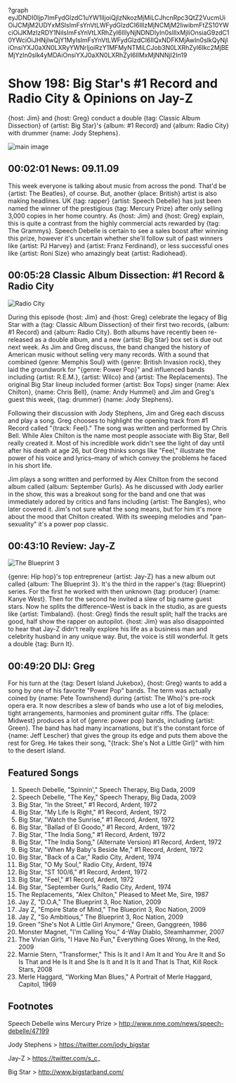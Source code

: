 ?graph eyJDNDI0Ijp7ImFydGlzdC1uYW1lIjoiQjIzNkozMjMiLCJhcnRpc3QtZ2VucmUiOiJCMjM2UDYxMSIsImFsYnVtLWFydGlzdCI6IlIzMjNCMjM2IiwibmFtZS10YWciOiJKMzIzRDY1NiIsImFsYnVtLXRhZyI6IlIyNjNDNDIyIn0sIlIxMjIiOnsiaG9zdC10YWciOiJHNjIwQjY1MyIsImFsYnVtLWFydGlzdCI6IlQxNDFKMjAwIn0sIkQyNjIiOnsiYXJ0aXN0LXRyYWNrIjoiRzY1MFMyNTMiLCJob3N0LXRhZyI6Ikc2MjBEMjYzIn0sIk4yMDAiOnsiYXJ0aXN0LXRhZyI6IlMxMjNNNjI2In19

# Show 198: Big Star's #1 Record and Radio City & Opinions on Jay-Z
{host: Jim} and {host: Greg} conduct a double {tag: Classic Album Dissection} of {artist: Big Star}'s {album: #1 Record} and {album: Radio City} with drummer {name: Jody Stephens}.

![main image](http://static.soundopinions.org/images/2009/bigstar.jpg)

## 00:02:01 News: 09.11.09
This week everyone is talking about music from across the pond. That'd be {artist: The Beatles}, of course. But, another {place: British} artist is also making headlines. UK {tag: rapper} {artist: Speech Debelle} has just been named the winner of the prestigious {tag: Mercury Prize} after only selling 3,000 copies in her home country. As {host: Jim} and {host: Greg} explain, this is quite a contrast from the highly commercial acts rewarded by {tag: The Grammys}. Speech Debelle is certain to see a sales boost after winning this prize, however it's uncertain whether she'll follow suit of past winners like {artist: PJ Harvey} and {artist: Franz Ferdinand}, or less successful ones like {artist: Roni Size} who amazingly beat {artist: Radiohead}.

## 00:05:28 Classic Album Dissection: #1 Record & Radio City
![Radio City](http://is2.mzstatic.com/image/thumb/Music5/v4/21/70/16/217016b4-b9ef-d397-7cf1-ef651f2460f4/source/600x600bb.jpg "2351764/910745996")

During this episode {host: Jim} and {host: Greg} celebrate the legacy of Big Star with a {tag: Classic Album Dissection} of their first two records, {album: #1 Record} and {album: Radio City}. Both albums have recently been re-released as a double album, and a new {artist: Big Star} box set is due out next week. As Jim and Greg discuss, the band changed the history of American music without selling very many records. With a sound that combined {genre: Memphis Soul} with {genre: British Invasion rock}, they laid the groundwork for "{genre: Power Pop}" and influenced bands including {artist: R.E.M.}, {artist: Wilco} and {artist: The Replacements}. The original Big Star lineup included former {artist: Box Tops} singer {name: Alex Chilton}, {name: Chris Bell}, {name: Andy Hummel} and Jim and Greg's guest this week, {tag: drummer} {name: Jody Stephens}.

Following their discussion with Jody Stephens, Jim and Greg each discuss and play a song. Greg chooses to highlight the opening track from #1 Record called "{track: Feel}." The song was written and performed by Chris Bell. While Alex Chilton is the name most people associate with Big Star, Bell really created it. Most of his incredible work didn't see the light of day until after his death at age 26, but Greg thinks songs like "Feel," illustrate the power of his voice and lyrics–many of which convey the problems he faced in his short life.

Jim plays a song written and performed by Alex Chilton from the second album called {album: September Gurls}. As he discussed with Jody earlier in the show, this was a breakout song for the band and one that was immediately adored by critics and fans including {artist: The Bangles}, who later covered it. Jim's not sure what the song means, but for him it's more about the mood that Chilton created. With its sweeping melodies and "pan-sexuality" it's a power pop classic.

## 00:43:10 Review: Jay-Z
![The Blueprint 3](http://is3.mzstatic.com/image/thumb/Music111/v4/89/2c/b8/892cb8d7-0f58-0235-e91a-7932f7c12d4c/source/600x600bb.jpg "112080/1224232528")

{genre: Hip hop}'s top entrepreneur {artist: Jay-Z} has a new album out called {album: The Blueprint 3}. It's the third in the rapper's {tag: Blueprint} series. For the first he worked with then unknown {tag: producer} {name: Kanye West}. Then for the second he invited a slew of big name guest stars. Now he splits the difference–West is back in the studio, as are guests like {artist: Timbaland}. {host: Greg} finds the result split; half the tracks are good, half show the rapper on autopilot. {host: Jim} was also disappointed to hear that Jay-Z didn't really explore his life as a business man and celebrity husband in any unique way. But, the voice is still wonderful. It gets a double {tag: Burn It}.

## 00:49:20 DIJ: Greg
For his turn at the {tag: Desert Island Jukebox}, {host: Greg} wants to add a song by one of his favorite "Power Pop" bands. The term was actually coined by {name: Pete Townshend} during {artist: The Who}'s pre-rock opera era. It now describes a slew of bands who use a lot of big melodies, tight arrangements, harmonies and prominent guitar riffs. The {place: Midwest} produces a lot of {genre: power pop} bands, including {artist: Green}. The band has had many incarnations, but it's the constant force of {name: Jeff Lescher} that gives the group its edge and puts them above the rest for Greg. He takes their song, "{track: She's Not a Little Girl}" with him to the desert island.

## Featured Songs
1. Speech Debelle, "Spinnin'," Speech Therapy, Big Dada, 2009
2. Speech Debelle, "The Key," Speech Therapy, Big Dada, 2009
3. Big Star, "In the Street," #1 Record, Ardent, 1972
4. Big Star, "My Life Is Right," #1 Record, Ardent, 1972
5. Big Star, "Watch the Sunrise," #1 Record, Ardent, 1972
6. Big Star, "Ballad of El Goodo," #1 Record, Ardent, 1972
7. Big Star, "The India Song," #1 Record, Ardent, 1972
8. Big Star, "The India Song," (Alternate Version) #1 Record, Ardent, 1972
9. Big Star, "When My Baby's Beside Me," #1 Record, Ardent, 1972
10. Big Star, "Back of a Car," Radio City, Ardent, 1974
11. Big Star, "O My Soul," Radio City, Ardent, 1974
12. Big Star, "ST 100/6," #1 Record, Ardent, 1972
13. Big Star, "Feel," #1 Record, Ardent, 1972
14. Big Star, "September Gurls," Radio City, Ardent, 1974
15. The Replacements, "Alex Chilton," Pleased to Meet Me, Sire, 1987
16. Jay Z, "D.O.A," The Blueprint 3, Roc Nation, 2009
17. Jay Z, "Empire State of Mind," The Blueprint 3, Roc Nation, 2009
18. Jay Z, "So Ambitious," The Blueprint 3, Roc Nation, 2009
19. Green "She's Not A Little Girl Anymore," Green, Ganggreen, 1986
20. Monster Magnet, "I'm Calling You," 4-Way Diablo, Steamhammer, 2007
21. The Vivian Girls, "I Have No Fun," Everything Goes Wrong, In the Red, 2009
22. Marnie Stern, "Transformer," This Is It and I Am It and You Are It and So Is That and He Is It and She Is It and It Is It and That Is That, Kill Rock Stars, 2008
23. Merle Haggard, "Working Man Blues," A Portrait of Merle Haggard, Capitol, 1969

## Footnotes 

Speech Debelle wins Mercury Prize > http://www.nme.com/news/speech-debelle/47199

Jody Stephens > https://twitter.com/jody_bigstar

Jay-Z > https://twitter.com/s_c_

Big Star > http://www.bigstarband.com/